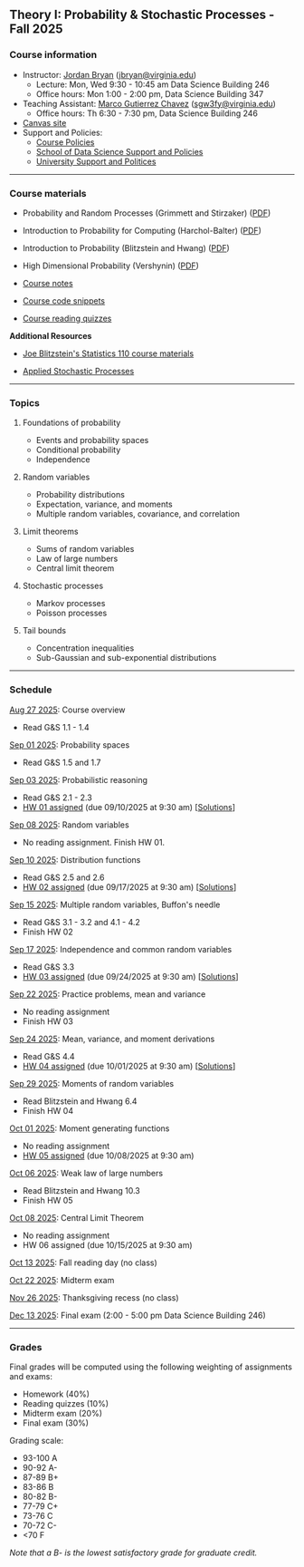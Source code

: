 ## Theory I: Probability & Stochastic Processes - Fall 2025

### Course information

- Instructor: [Jordan Bryan](https://j-g-b.github.io) (jbryan@virginia.edu)
  - Lecture: Mon, Wed 9:30 - 10:45 am Data Science Building 246
  - Office hours: Mon 1:00 - 2:00 pm, Data Science Building 347
- Teaching Assistant: [Marco Gutierrez Chavez](https://datascience.virginia.edu/people/marco-gutierrez-chavez) (sgw3fy@virginia.edu)
  - Office hours: Th 6:30 - 7:30 pm, Data Science Building 246
- [Canvas site](https://canvas.its.virginia.edu/courses/152505)
- Support and Policies:
  - [Course Policies](https://canvas.its.virginia.edu/courses/152505/pages/course-policies)
  - [School of Data Science Support and Policies](https://canvas.its.virginia.edu/courses/152505/pages/school-of-data-science-support-and-policies)
  - [University Support and Politices](https://canvas.its.virginia.edu/courses/152505/pages/university-support-and-policies)

--------------

### Course materials

- Probability and Random Processes (Grimmett and Stirzaker) ([PDF](http://old-eclass.uop.gr/modules/document/file.php/TST244/%5BGeoffrey_R._Grimmett%2C_David_R._Stirzaker%5D_Probabi(BookZZ.org).pdf))

- Introduction to Probability for Computing (Harchol-Balter) ([PDF](http://www.cs.cmu.edu/~harchol/Probability/chapters/HarcholBalterWholeBook.pdf))

- Introduction to Probability (Blitzstein and Hwang) ([PDF](https://drive.google.com/file/d/1VmkAAGOYCTORq1wxSQqy255qLJjTNvBI/edit))

- High Dimensional Probability (Vershynin) ([PDF](https://www.math.uci.edu/~rvershyn/papers/HDP-book/HDP-2.pdf))

- [Course notes](https://canvas.its.virginia.edu/courses/152505/files/folder/Notes)

- [Course code snippets](https://canvas.its.virginia.edu/courses/152505/files/folder/Code)

- [Course reading quizzes](https://canvas.its.virginia.edu/courses/152505/files/folder/Reading%20Quizzes)


**Additional Resources**

- [Joe Blitzstein's Statistics 110 course materials](https://stat110.hsites.harvard.edu)

- [Applied Stochastic Processes](https://www.math.uwaterloo.ca/~mscott/Little_Notes.pdf)


--------------

### Topics

1. Foundations of probability
    - Events and probability spaces
    - Conditional probability
    - Independence

2. Random variables
    - Probability distributions
    - Expectation, variance, and moments
    - Multiple random variables, covariance, and correlation

3. Limit theorems
    - Sums of random variables
    - Law of large numbers
    - Central limit theorem
  
4. Stochastic processes
    - Markov processes
    - Poisson processes
  
5. Tail bounds
    - Concentration inequalities
    - Sub-Gaussian and sub-exponential distributions

--------------

### Schedule

<u>Aug 27 2025</u>: Course overview

- Read G&S 1.1 - 1.4

<u>Sep 01 2025</u>: Probability spaces

- Read G&S 1.5 and 1.7

<u>Sep 03 2025</u>: Probabilistic reasoning

- Read G&S 2.1 - 2.3
- [HW 01 assigned](https://canvas.its.virginia.edu/courses/152505/files/folder/Homework/HW%2001?preview=16014973) (due 09/10/2025 at 9:30 am) [[Solutions](https://canvas.its.virginia.edu/courses/152505/files/folder/Homework/HW%2001?preview=16121273)]

<u>Sep 08 2025</u>: Random variables

- No reading assignment. Finish HW 01.

<u>Sep 10 2025</u>: Distribution functions

- Read G&S 2.5 and 2.6
- [HW 02 assigned](https://canvas.its.virginia.edu/courses/152505/files/folder/Homework/HW%2002?preview=16156492) (due 09/17/2025 at 9:30 am) [[Solutions](https://canvas.its.virginia.edu/courses/152505/files/folder/Homework/HW%2002?preview=16254264)]

<u>Sep 15 2025</u>: Multiple random variables, Buffon's needle

- Read G&S 3.1 - 3.2 and 4.1 - 4.2
- Finish HW 02

<u>Sep 17 2025</u>: Independence and common random variables

- Read G&S 3.3
- [HW 03 assigned](https://canvas.its.virginia.edu/courses/152505/files/folder/Homework/HW%2003?preview=16267095) (due 09/24/2025 at 9:30 am) [[Solutions](https://canvas.its.virginia.edu/courses/152505/files/folder/Homework/HW%2003?preview=16459209)]

<u>Sep 22 2025</u>: Practice problems, mean and variance

- No reading assignment
- Finish HW 03

<u>Sep 24 2025</u>: Mean, variance, and moment derivations

- Read G&S 4.4
- [HW 04 assigned](https://canvas.its.virginia.edu/courses/152505/files/folder/Homework/HW%2004?preview=16417856) (due 10/01/2025 at 9:30 am) [[Solutions](https://canvas.its.virginia.edu/courses/152505/files/folder/Homework/HW%2004?preview=16463353)]

<u>Sep 29 2025</u>: Moments of random variables

- Read Blitzstein and Hwang 6.4
- Finish HW 04

<u>Oct 01 2025</u>: Moment generating functions

- No reading assignment
- [HW 05 assigned](https://canvas.its.virginia.edu/courses/152505/files/folder/Homework/HW%2005?preview=16595351) (due 10/08/2025 at 9:30 am)

<u>Oct 06 2025</u>: Weak law of large numbers

- Read Blitzstein and Hwang 10.3
- Finish HW 05

<u> Oct 08 2025</u>: Central Limit Theorem

- No reading assignment
- HW 06 assigned (due 10/15/2025 at 9:30 am)

<u>Oct 13 2025</u>: Fall reading day (no class)

<u>Oct 22 2025</u>: Midterm exam

<u>Nov 26 2025</u>: Thanksgiving recess (no class)

<u>Dec 13 2025</u>: Final exam (2:00 - 5:00 pm Data Science Building 246)

--------------

### Grades

Final grades will be computed using the following weighting of assignments and exams:

- Homework (40%)
- Reading quizzes (10%)
- Midterm exam (20%)
- Final exam (30%)

Grading scale:

- 93-100 A
- 90-92 A-
- 87-89 B+
- 83-86 B
- 80-82 B-
- 77-79 C+
- 73-76 C
- 70-72 C-
- <70 F

*Note that a B- is the lowest satisfactory grade for graduate credit.*


